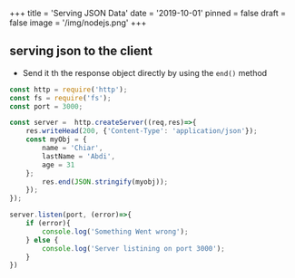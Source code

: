 +++
title = 'Serving JSON Data'
date = '2019-10-01'
pinned = false
draft = false 
image = '/img/nodejs.png'
+++
## serving json to the client
* Send it th the response object directly by using the ```end()``` method
```js
const http = require('http');
const fs = require('fs');
const port = 3000;

const server =  http.createServer((req,res)=>{
    res.writeHead(200, {'Content-Type': 'application/json'});
    const myObj = {
        name = 'Chiar',
        lastName = 'Abdi',
        age = 31
    };
        res.end(JSON.stringify(myobj));
    });
});

server.listen(port, (error)=>{
    if (error){
        console.log('Something Went wrong');
    } else {
        console.log('Server listining on port 3000');
    }
})
```